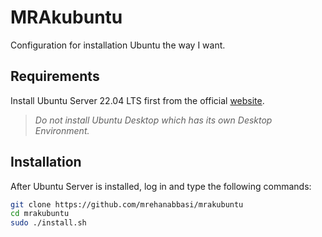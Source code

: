 # MRAkubuntu
Configuration for installation Ubuntu the way I want.

## Requirements
Install Ubuntu Server 22.04 LTS first from the official [website](https://ubuntu.com/download/server).
> *Do not install Ubuntu Desktop which has its own Desktop Environment.*

## Installation
After Ubuntu Server is installed, log in and type the following commands:
```bash
git clone https://github.com/mrehanabbasi/mrakubuntu
cd mrakubuntu
sudo ./install.sh
```
